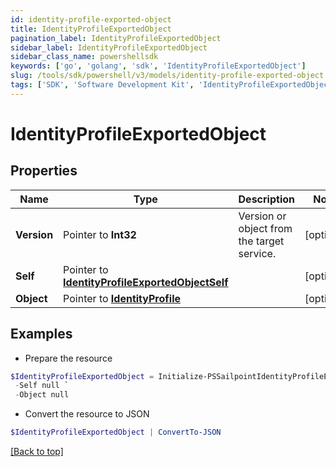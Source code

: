 ```yaml
---
id: identity-profile-exported-object
title: IdentityProfileExportedObject
pagination_label: IdentityProfileExportedObject
sidebar_label: IdentityProfileExportedObject
sidebar_class_name: powershellsdk
keywords: ['go', 'golang', 'sdk', 'IdentityProfileExportedObject'] 
slug: /tools/sdk/powershell/v3/models/identity-profile-exported-object
tags: ['SDK', 'Software Development Kit', 'IdentityProfileExportedObject']
---
```



# IdentityProfileExportedObject

## Properties

Name | Type | Description | Notes
------------ | ------------- | ------------- | -------------
**Version** |  Pointer to **Int32** | Version or object from the target service. | [optional] 
**Self** |  Pointer to [**IdentityProfileExportedObjectSelf**](identity-profile-exported-object-self) |  | [optional] 
**Object** |  Pointer to [**IdentityProfile**](identity-profile) |  | [optional] 

## Examples

- Prepare the resource
```powershell
$IdentityProfileExportedObject = Initialize-PSSailpointIdentityProfileExportedObject  -Version 1 `
 -Self null `
 -Object null
```

- Convert the resource to JSON
```powershell
$IdentityProfileExportedObject | ConvertTo-JSON
```


[[Back to top]](#) 

